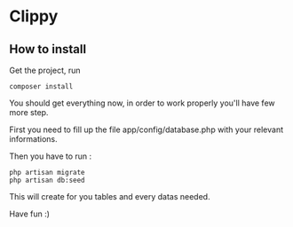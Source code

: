 Clippy
======

## How to install

Get the project, run

    composer install

You should get everything now, in order to work properly you'll have few more step.

First you need to fill up the file app/config/database.php with your relevant informations.

Then you have to run :

    php artisan migrate
    php artisan db:seed

This will create for you tables and every datas needed.

Have fun :)

